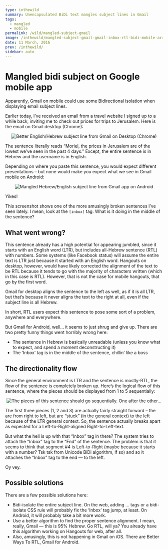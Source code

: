 ```yaml
---
type: inthewild
summary: Unencapsulated BiDi text mangles subject lines in Gmail
tags: 
  - mangled
  - mobile
permalink: /wild/mangled-subject-gmail
image: /inthewild/mangled-subject-gmail-gmail-inbox-rtl-bidi-mobile-arrows.png
date: 11 March, 2016
prev: /inthewild/
sidebar: auto
---
```


# Mangled bidi subject on Google mobile app

Apparently, Gmail on mobile could use some Bidirectional isolation when displaying email subject lines.

Earlier today, I’ve received an email from a travel website I signed up to a while back, inviting me to check out prices for trips to Jerusalem. Here is the email on Gmail desktop (Chrome):

<div style="text-align:center">

![Better English/Hebrew subject line from Gmail on Desktop (Chrome)](/inthewild/mangled-subject-gmail-gmail-inbox-rtl-bidi.png)

</div>

The sentence literally reads “Moriel, the prices in Jerusalem are of the lowest we’ve seen in the past 4 days.” Except, the entire sentence is in Hebrew and the username is in English.

Depending on where you paste this sentence, you would expect different presentations – but none would make you expect what we see in Gmail mobile on Android:

<div style="text-align:center">

![Mangled Hebrew/English subject line from Gmail app on Android](/inthewild/mangled-subject-gmail-gmail-inbox-rtl-bidi-mobile.png)

</div>

Yikes!

This screenshot shows one of the more amusingly broken sentences I’ve seen lately. I mean, look at the `[inbox]` tag. What is it doing in the middle of the sentence?

## What went wrong?

This sentence already has a high potential for appearing jumbled, since it starts with an English word (LTR), but includes all-Hebrew sentence (RTL) with numbers. Some systems (like Facebook status) will assume the entire text is LTR just because it started with an English word. Hangouts on desktop, however, would have likely corrected the alignment of the text to be RTL because it tends to go with the majority of characters written (which in this case is RTL). However, that is not the case for mobile hangouts, that go by the first word.

Gmail for desktop aligns the sentence to the left as well, as if it is all LTR, but that’s because it never aligns the text to the right at all, even if the subject line is all Hebrew.

In short, RTL users expect this sentence to pose some sort of a problem, anywhere and everywhere.

But Gmail for Android, well… it seems to just shrug and give up. There are two pretty funny things went horribly wrong here:

* The sentence in Hebrew is basically unreadable (unless you know what to expect, and spend a moment deconstructing it)
* The ‘Inbox’ tag is in the middle of the sentence, chillin’ like a boss

## The directionality flow

Since the general environment is LTR and the sentence is mostly-RTL, the flow of the sentence is completely broken up. Here’s the logical flow of this sentence, where the pieces should be displayed from 1 to 5 sequentially:

<div style="text-align:center">

![The pieces of this sentence should go sequentially. One after the other...](/inthewild/mangled-subject-gmail-gmail-inbox-rtl-bidi-mobile-arrows.png)

</div>

The first three pieces (1, 2 and 3) are actually fairly straight forward – the are from right to left, but are “stuck” (in the general context) to the left because of the LTR general context. So, the sentence actually breaks apart as expected for a Left-to-Right-aligned Right-to-Left-text.

But what the hell is up with that “Inbox” tag in there? The system tries to attach the “Inbox” tag to the “End” of the sentence. The problem is that it seems to think that segment #4 is Left-to-Right (maybe because it starts with a number? Tsk tsk from Unicode BiDi algorithm, if so) and so it attaches the “Inbox” tag to the end — to the left.

Oy vey.

## Possible solutions
There are a few possible solutions here:

* Bidi-isolate the entire subject line. On the web, adding <bdi>…</bdi> tags or a bidi-isolate CSS rule will probably fix the ‘Inbox’ tag jump, at least. On Android, it will probably take a bit more work.
* Use a better algorithm to find the proper sentence alignment. I mean, really, Gmail — this is 95% Hebrew. Go RTL, will ya? You already have this algorithm working on Hangouts for web, after all.
* Also, amusingly, this is not happening in Gmail on iOS. There are Better Ways To RTL, Gmail for Android.

